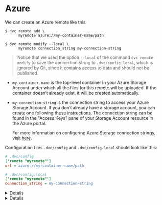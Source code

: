 # Azure

We can create an Azure remote like this:

```dvc
$ dvc remote add \
      myremote azure://my-container-name/path

$ dvc remote modify --local \
      myremote connection_string my-connection-string
```

> Notice that we used the option `--local` of the command `dvc remote modify` to
> save the connection string to `.dvc/config.local`, which is ignored by Git,
> since it contains access to data and should not be published.

- `my-container-name` is the top-level container in your Azure Storage Account
  under which all the files for this remote will be uploaded. If the container
  doesn't already exist, it will be created automatically.

- `my-connection-string` is the connection string to access your Azure Storage
  Account. If you don't already have a storage account, you can create one
  following
  [these instructions](https://docs.microsoft.com/en-us/azure/storage/common/storage-create-storage-account).
  The connection string can be found in the "Access Keys" pane of your Storage
  Account resource in the Azure portal.

  For more information on configuring Azure Storage connection strings, visit
  [here](https://docs.microsoft.com/en-us/azure/storage/common/storage-configure-connection-string).

Configuration files `.dvc/config` and `.dvc/config.local` should look like this:

```ini
# .dvc/config
['remote "myremote"']
url = azure://my-container-name/path
```

```ini
# .dvc/config.local
['remote "myremote"']
connection_string = my-connection-string
```

<details>

### Configure Azure remotes via environment variables

The Azure Blob Storage remote can also be configured entirely via environment
variables:

```dvc
$ export AZURE_STORAGE_CONNECTION_STRING="my-connection-string"
$ export AZURE_STORAGE_CONTAINER_NAME="my-container-name"
$ dvc remote add myremote "azure://"
```

</details>

<details>

### Using Azure as a DVC Storage

To use Azure as a DVC storage we should create a _default_ remote with the
option `-d, --default`:

```dvc
$ dvc remote add --default \
      myremote azure://my-container-name/path
Setting 'myremote' as a default remote.

$ dvc remote modify --local \
      myremote connection_string my-connection-string
```

Configuration files `.dvc/config` and `.dvc/config.local` should look like this:

```ini
# .dvc/config
['remote "myremote"']
url = azure://my-container-name/path
[core]
remote = myremote
```

```ini
# .dvc/config.local
['remote "myremote"']
connection_string = my-connection-string
```

</details>
